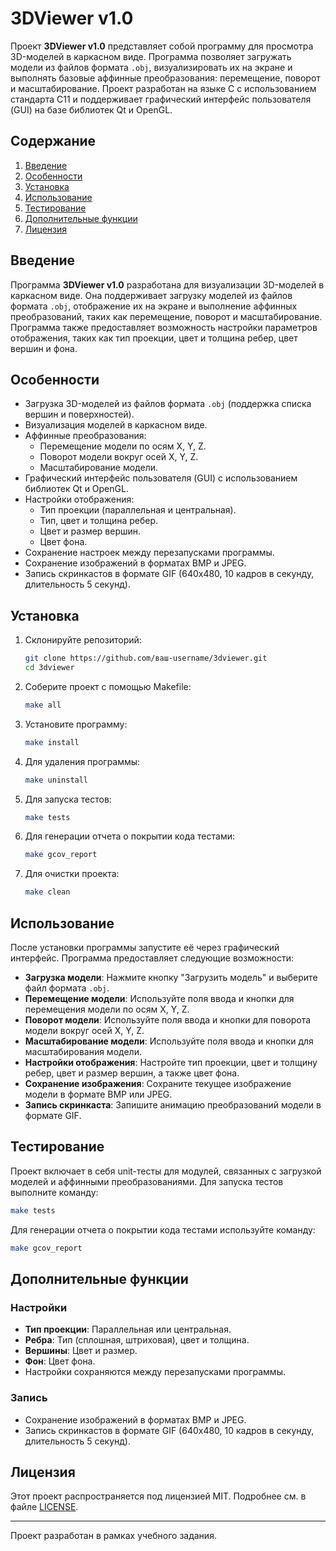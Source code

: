 # 3DViewer v1.0

Проект **3DViewer v1.0** представляет собой программу для просмотра 3D-моделей в каркасном виде. Программа позволяет загружать модели из файлов формата `.obj`, визуализировать их на экране и выполнять базовые аффинные преобразования: перемещение, поворот и масштабирование. Проект разработан на языке C с использованием стандарта C11 и поддерживает графический интерфейс пользователя (GUI) на базе библиотек Qt и OpenGL.

## Содержание

1. [Введение](#введение)
2. [Особенности](#особенности)
3. [Установка](#установка)
4. [Использование](#использование)
5. [Тестирование](#тестирование)
6. [Дополнительные функции](#дополнительные-функции)
8. [Лицензия](#лицензия)

## Введение

Программа **3DViewer v1.0** разработана для визуализации 3D-моделей в каркасном виде. Она поддерживает загрузку моделей из файлов формата `.obj`, отображение их на экране и выполнение аффинных преобразований, таких как перемещение, поворот и масштабирование. Программа также предоставляет возможность настройки параметров отображения, таких как тип проекции, цвет и толщина ребер, цвет вершин и фона.

## Особенности

- Загрузка 3D-моделей из файлов формата `.obj` (поддержка списка вершин и поверхностей).
- Визуализация моделей в каркасном виде.
- Аффинные преобразования:
  - Перемещение модели по осям X, Y, Z.
  - Поворот модели вокруг осей X, Y, Z.
  - Масштабирование модели.
- Графический интерфейс пользователя (GUI) с использованием библиотек Qt и OpenGL.
- Настройки отображения:
  - Тип проекции (параллельная и центральная).
  - Тип, цвет и толщина ребер.
  - Цвет и размер вершин.
  - Цвет фона.
- Сохранение настроек между перезапусками программы.
- Сохранение изображений в форматах BMP и JPEG.
- Запись скринкастов в формате GIF (640x480, 10 кадров в секунду, длительность 5 секунд).

## Установка

1. Склонируйте репозиторий:
   ```bash
   git clone https://github.com/ваш-username/3dviewer.git
   cd 3dviewer
   ```

2. Соберите проект с помощью Makefile:
   ```bash
   make all
   ```

3. Установите программу:
   ```bash
   make install
   ```

4. Для удаления программы:
   ```bash
   make uninstall
   ```

5. Для запуска тестов:
   ```bash
   make tests
   ```

6. Для генерации отчета о покрытии кода тестами:
   ```bash
   make gcov_report
   ```

7. Для очистки проекта:
   ```bash
   make clean
   ```

## Использование

После установки программы запустите её через графический интерфейс. Программа предоставляет следующие возможности:

- **Загрузка модели**: Нажмите кнопку "Загрузить модель" и выберите файл формата `.obj`.
- **Перемещение модели**: Используйте поля ввода и кнопки для перемещения модели по осям X, Y, Z.
- **Поворот модели**: Используйте поля ввода и кнопки для поворота модели вокруг осей X, Y, Z.
- **Масштабирование модели**: Используйте поля ввода и кнопки для масштабирования модели.
- **Настройки отображения**: Настройте тип проекции, цвет и толщину ребер, цвет и размер вершин, а также цвет фона.
- **Сохранение изображения**: Сохраните текущее изображение модели в формате BMP или JPEG.
- **Запись скринкаста**: Запишите анимацию преобразований модели в формате GIF.

## Тестирование

Проект включает в себя unit-тесты для модулей, связанных с загрузкой моделей и аффинными преобразованиями. Для запуска тестов выполните команду:

```bash
make tests
```

Для генерации отчета о покрытии кода тестами используйте команду:

```bash
make gcov_report
```

## Дополнительные функции

### Настройки

- **Тип проекции**: Параллельная или центральная.
- **Ребра**: Тип (сплошная, штриховая), цвет и толщина.
- **Вершины**: Цвет и размер.
- **Фон**: Цвет фона.
- Настройки сохраняются между перезапусками программы.

### Запись

- Сохранение изображений в форматах BMP и JPEG.
- Запись скринкастов в формате GIF (640x480, 10 кадров в секунду, длительность 5 секунд).

## Лицензия

Этот проект распространяется под лицензией MIT. Подробнее см. в файле [LICENSE](LICENSE).

---

Проект разработан в рамках учебного задания.

